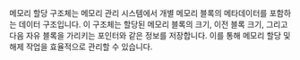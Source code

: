메모리 할당 구조체는 메모리 관리 시스템에서 개별 메모리 블록의 메타데이터를 포함하는 데이터 구조입니다. 이 구조체는 할당된 메모리 블록의 크기, 이전 블록 크기, 그리고 다음 자유 블록을 가리키는 포인터와 같은 정보를 저장합니다. 이를 통해 메모리 할당 및 해제 작업을 효율적으로 관리할 수 있습니다.